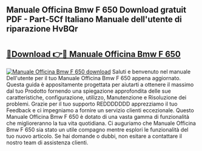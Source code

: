 ## Manuale Officina Bmw F 650 Download gratuit PDF - Part-5Cf Italiano Manuale dell'utente di riparazione HvBQr

# <h2><a href="http://dfbjl8.blite.top/?on=Manuale+Officina+Bmw+F+650">🔗Download 👉🔴 Manuale Officina Bmw F 650</a></h2>

[![Manuale Officina Bmw F 650 download](https://i.imgur.com/lujVjoI.png)](http://dfbjl8.blite.top/?on=Manuale+Officina+Bmw+F+650)
Saluti e benvenuto nel manuale Dell'utente per il tuo Manuale Officina Bmw F 650 appena aggiornato. Questa guida è appositamente progettata per aiutarti a ottenere il massimo dal tuo Prodotto fornendo una spiegazione approfondita delle sue caratteristiche, configurazione, utilizzo, Manutenzione e Risoluzione dei problemi. Grazie per il tuo supporto REDDDDDDD apprezziamo il tuo Feedback e ci impegniamo a fornire un servizio clienti eccezionale. Questo Manuale Officina Bmw F 650 è dotato di una vasta gamma di funzionalità che miglioreranno la tua vita quotidiana. Ci auguriamo che Manuale Officina Bmw F 650 sia stato un utile compagno mentre esplori le funzionalità del tuo nuovo articolo. Se hai domande o dubbi, non esitare a contattare il nostro team di assistenza clienti.

